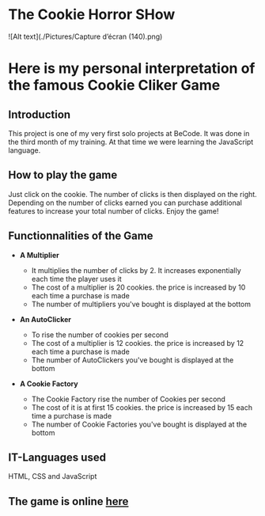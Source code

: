 # The Cookie Horror SHow

![Alt text](./Pictures/Capture d’écran (140).png)
# Here is my personal interpretation of the famous Cookie Cliker Game


## Introduction
This project is one of my very first solo projects at BeCode. It was done in the third month of my training. At that time we were learning the JavaScript language. 


## How to play the game 
Just click on the cookie. The number of clicks is then displayed on the right. Depending on the number of clicks earned you can purchase additional features to increase your total number of clicks.
Enjoy the game!

## Functionnalities of the Game


*  **A Multiplier** 
    + It multiplies the number of clicks by 2. It increases exponentially each time the player uses it
    + The cost of a multiplier is 20 cookies. the price is increased by 10 each time a purchase is made
    + The number of multipliers you've bought is displayed at the bottom

* **An AutoClicker**
    + To rise the number of cookies per second
    + The cost of a multiplier is 12 cookies. the price is increased by 12 each time a purchase is made
    + The number of AutoClickers you've bought is displayed at the bottom

* **A Cookie Factory**
    + The Cookie Factory rise the number of Cookies per second
    + The cost of it is at first 15 cookies. the price is increased by 15 each time a purchase is made
    + The number of Cookie Factories you've bought is displayed at the bottom

## IT-Languages used
 HTML, CSS and JavaScript

## The game is online [here](https://morganefanon.github.io/The-Cookie-Horror-Show/)

